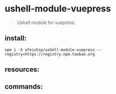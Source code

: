 # ushell-module-vuepress
> Ushell module for vuepress.

## install:
```shell
npm i -S afeiship/ushell-module-vuepress --registry=https://registry.npm.taobao.org
```

## resources:

## commands:
